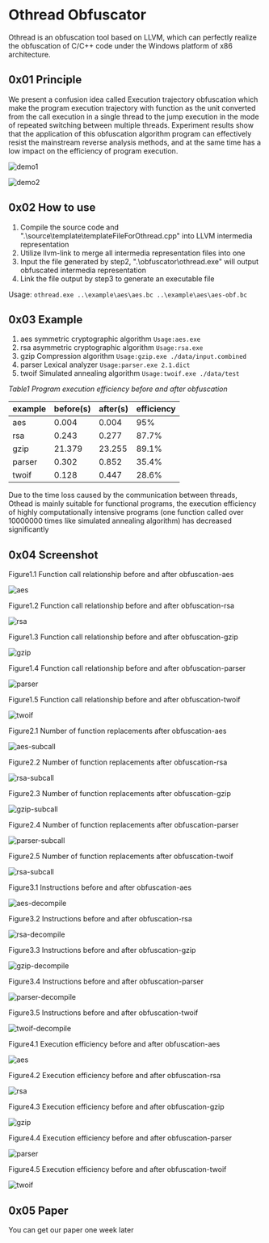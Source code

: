 # Othread Obfuscator

Othread is an obfuscation tool based on LLVM, which can perfectly realize the obfuscation of C/C++ code under the Windows platform of x86 architecture.

## 0x01 Principle

We present a confusion idea called Execution trajectory obfuscation which make the program execution trajectory with function as the unit converted from the call execution in a single thread to the jump execution in the mode of repeated switching between multiple threads. Experiment results show that the application of this obfuscation algorithm program can effectively resist the mainstream reverse analysis methods, and at the same time has a low impact on the efficiency of program execution. 

![demo1](img\demo1.png)

![demo2](img\demo2.png)

## 0x02 How to use

1. Compile the source code and ".\source\template\templateFileForOthread.cpp" into LLVM intermedia representation
2. Utilize llvm-link to merge all intermedia representation files into one
3. Input the file generated by step2, ".\obfuscator\othread.exe" will output obfuscated intermedia representation
4. Link the file output by step3 to generate an executable file

Usage: `othread.exe ..\example\aes\aes.bc ..\example\aes\aes-obf.bc`

## 0x03 Example

1. aes		symmetric cryptographic algorithm	`Usage:aes.exe`
2. rsa		asymmetric cryptographic algorithm	`Usage:rsa.exe`
3. gzip		Compression algorithm				`Usage:gzip.exe ./data/input.combined`
4. parser	Lexical analyzer					`Usage:parser.exe 2.1.dict`
5. twoif	Simulated annealing algorithm		`Usage:twoif.exe ./data/test`



*Table1 Program execution efficiency before and after obfuscation*

| example | before(s) | after(s) | efficiency |
| ------- | --------- | -------- | ---------- |
| aes     | 0.004     | 0.004    | 95%        |
| rsa     | 0.243     | 0.277    | 87.7%      |
| gzip    | 21.379    | 23.255   | 89.1%      |
| parser  | 0.302     | 0.852    | 35.4%      |
| twoif   | 0.128     | 0.447    | 28.6%      |



Due to the time loss caused by the communication between threads, Othead is mainly suitable for functional programs, the execution efficiency of highly computationally intensive programs (one function called over 10000000 times like simulated annealing algorithm) has decreased significantly



## 0x04 Screenshot

Figure1.1 Function call relationship before and after obfuscation-aes

![aes](img\ObfEffect\aes.jpg)

Figure1.2 Function call relationship before and after obfuscation-rsa

![rsa](img\ObfEffect\rsa.jpg)

Figure1.3 Function call relationship before and after obfuscation-gzip

![gzip](img\ObfEffect\gzip.jpg)

Figure1.4 Function call relationship before and after obfuscation-parser

![parser](img\ObfEffect\parser.jpg)

Figure1.5 Function call relationship before and after obfuscation-twoif

![twoif](img\ObfEffect\twoif.jpg)

Figure2.1 Number of function replacements after obfuscation-aes

![aes-subcall](img\ObfEffect\aes-subcall.jpg)

Figure2.2 Number of function replacements after obfuscation-rsa

![rsa-subcall](img\ObfEffect\rsa-subcall.jpg)

Figure2.3 Number of function replacements after obfuscation-gzip

![gzip-subcall](img\ObfEffect\gzip-subcall.jpg)

Figure2.4 Number of function replacements after obfuscation-parser

![parser-subcall](img\ObfEffect\parser-subcall.jpg)

Figure2.5 Number of function replacements after obfuscation-twoif

![rsa-subcall](img\ObfEffect\rsa-subcall.jpg)

Figure3.1 Instructions before and after obfuscation-aes

![aes-decompile](img\ObfEffect\aes-decompile.jpg)

Figure3.2 Instructions before and after obfuscation-rsa

![rsa-decompile](img\ObfEffect\rsa-decompile.jpg)

Figure3.3 Instructions before and after obfuscation-gzip

![gzip-decompile](img\ObfEffect\gzip-decompile.jpg)

Figure3.4 Instructions before and after obfuscation-parser

![parser-decompile](img\ObfEffect\parser-decompile.jpg)

Figure3.5 Instructions before and after obfuscation-twoif

![twoif-decompile](img\ObfEffect\twoif-decompile.jpg)

Figure4.1 Execution efficiency before and after obfuscation-aes

![aes](img\ExeEffect\aes.jpg)

Figure4.2 Execution efficiency before and after obfuscation-rsa

![rsa](img\ExeEffect\rsa.jpg)

Figure4.3 Execution efficiency before and after obfuscation-gzip

![gzip](img\ExeEffect\gzip.jpg)

Figure4.4 Execution efficiency before and after obfuscation-parser

![parser](img\ExeEffect\parser.jpg)

Figure4.5 Execution efficiency before and after obfuscation-twoif

![twoif](img\ExeEffect\twoif.jpg)

## 0x05 Paper

You can get our paper one week later